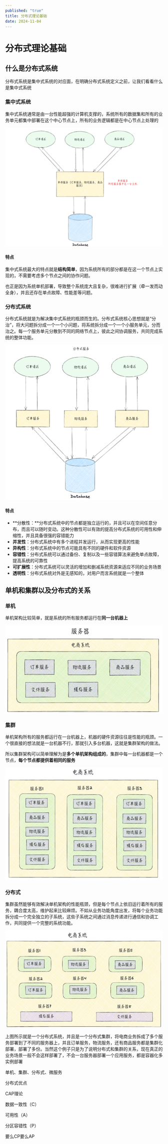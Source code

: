 ```yaml
---
published: "true"
title: 分布式理论基础
date: 2024-11-04
---
```


# 分布式理论基础

## 什么是分布式系统

分布式系统是集中式系统的对应面，在明确分布式系统定义之前，让我们看看什么是集中式系统

### 集中式系统

集中式系统通常是由一台性能超强的计算机支撑的，系统所有的数据集和所有的业务单元都集中部署在这个中心节点上，所有的业务逻辑都是在中心节点上处理的

![image-20240910191137362](https://raw.githubusercontent.com/lyydsheep/pic/main/202409101912496.png)

#### 特点

集中式系统最大的特点就是**结构简单**，因为系统所有的部分都是在这一个节点上实现的，不需要考虑多个节点之间的协作问题。

也正是因为系统单机部署，导致整个系统庞大且复杂，很难进行扩展（牵一发而动全身），并且还存在单点故障、性能差等问题。

### 分布式系统

分布式系统就是为解决集中式系统的瓶颈而生的。分布式系统核心思想就是“分治”，将大问题拆分成一个一个小问题，将系统拆分成一个一个小服务单元，分而治之。每一个服务单元分散到不同的网络节点上，彼此之间协调服务，共同完成系统的整体功能。

<img src="https://raw.githubusercontent.com/lyydsheep/pic/main/202409101929132.png" alt="image-20240910192903084" style="zoom: 67%;" />



#### 特点

- **分散性：**分布式系统中的节点都是独立运行的，并且可以在空间任意分布，而且可以随时变动。这种分散性可以有效的提高分布式系统的可用性和伸缩性，并且具备很强的容错能力
- **并发性**：分布式系统中有多个进程并发运行，从而实现更高的性能
- **异构性**：分布式系统中的节点可能具有不同的硬件和软件资源
- **容错性**：分布式系统可以通过备份、复制以及一些容错算法来避免单点故障，提高系统的可靠性
- **可扩展性**：分布式系统可以灵活的增加和删减系统资源来适应不同的业务场景
- **透明性**：分布式系统对外是无感知的，对用户而言系统就是一个整体

## 单机和集群以及分布式的关系

### 单机

单机架构比较简单，就是系统的所有服务都运行在**同一台机器上**

![image-20240917142802979](https://raw.githubusercontent.com/lyydsheep/pic/main/202409171428072.png)

### 集群

单机架构所有的服务都运行在一台机器上，机器的硬件资源往往是性能的瓶颈。一个很直接的想法就是一台机器不行，那就引入多台机器，这就是集群架构的做法。

所以集群架构可以简单理解为是**多个单机架构组成的**，集群中每一台机器都是一个节点，**每个节点都提供着相同的服务**

![image-20240917143354503](https://raw.githubusercontent.com/lyydsheep/pic/main/202409171433611.png)

### 分布式

集群虽然能够有效解决单机架构的性能瓶颈，但是每个节点上依旧运行着所有的服务，耦合度太高，维护起来比较麻烦。不如从业务功能角度出发，将每个业务功能拆分成一个完全独立的子系统，这些子系统之间通过消息传递进行通信和协调工作，共同提供一个完整的系统功能。

![image-20240917144228241](https://raw.githubusercontent.com/lyydsheep/pic/main/202409171442369.png)

上图所示就是一个分布式系统，并且是一个分布式集群，将电商业务拆成了多个服务部署到了不同的服务器上，并且订单服务，物流服务，还有商品服务都是集群化部署，部署了多份。当然这个例子只是为了说明分布式和集群的关系，现在真正的业务场景一般不会这样部署了，不会一台服务器部署一个应用服务，都是容器化多实例部署



单机、集群、分布式、微服务

分布式优点





CAP理论

数据一致性（C）

可用性（A）

分区容错性（P）



要么CP要么AP